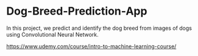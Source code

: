 # Dog-Breed-Prediction-App
In this project, we predict and identify the dog breed from images of dogs using Convolutional Neural Network.

https://www.udemy.com/course/intro-to-machine-learning-course/
